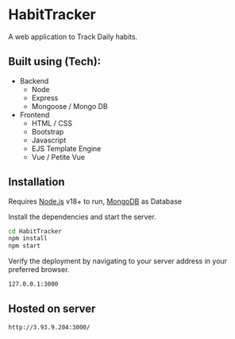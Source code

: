 # HabitTracker
A web application to Track Daily habits.

## Built using (Tech): 
- Backend
  - Node
  - Express
  - Mongoose / Mongo DB
- Frontend
  - HTML / CSS
  - Bootstrap
  - Javascript
  - EJS Template Engine
  - Vue / Petite Vue


## Installation
Requires [Node.js](https://nodejs.org/) v18+ to run,
[MongoDB](https://www.mongodb.com/docs/manual/tutorial/install-mongodb-on-ubuntu/) as Database

Install the dependencies and start the server.

```sh
cd HabitTracker
npm install
npm start
```

Verify the deployment by navigating to your server address in
your preferred browser.

```sh
127.0.0.1:3000
```

## Hosted on server
```sh
http://3.93.9.204:3000/
```
 
 
